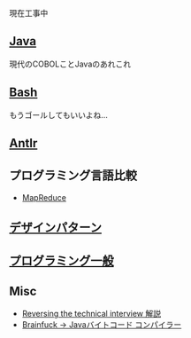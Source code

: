 
現在工事中

## [Java](java/index)
現代のCOBOLことJavaのあれこれ

## [Bash](bash/index)
もうゴールしてもいいよね...

## [Antlr](antlr/index)

## プログラミング言語比較
* [MapReduce](compare/mapreduce)

## [デザインパターン](designpattern/index)
## [プログラミング一般](programming/index)

## Misc
* [Reversing the technical interview 解説](misc/reversingthetechnicalinterview)
* [Brainfuck -> Javaバイトコード コンパイラー](brainfuck/brainfuck)

